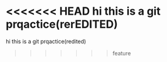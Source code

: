 <<<<<<< HEAD
hi this is a git prqactice(rerEDITED)
=======
hi this is a git prqactice(redited)
>>>>>>> feature

